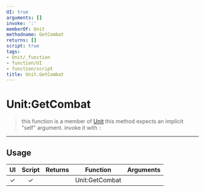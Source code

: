 ```yaml
---
UI: true
arguments: []
invoke: ':'
memberOf: Unit
methodname: GetCombat
returns: []
script: true
tags:
- Unit/_function
- function/UI
- function/script
title: Unit.GetCombat
---
```

# Unit:GetCombat
> this function is a member of [Unit](civ-6/lua/Unit.md)
> this method expects an implicit "self" argument. invoke it with `:`
-----
## Usage
|  UI | Script | Returns | Function | Arguments |
|:---:|:------:|-------:|:--------:|:---------|
|✓|✓||Unit:GetCombat||
